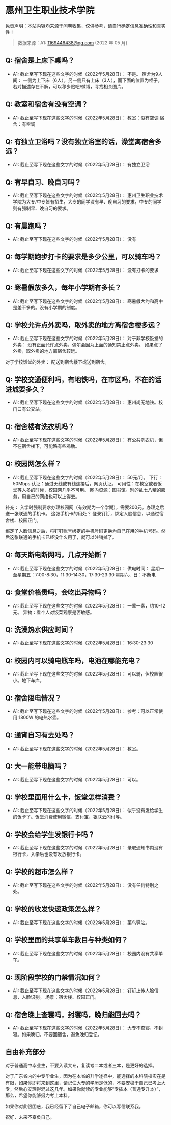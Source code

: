 # 惠州卫生职业技术学院

[免责声明](https://colleges.chat/#_3)：本站内容均来源于问卷收集，仅供参考，请自行确定信息准确性和真实性！

> 数据来源：A1: 1169446438@qq.com (2022 年 05 月)

## Q: 宿舍是上床下桌吗？

- A1: 截止至写下现在这些文字的时候（2022年5月28日）：
不是。
宿舍为9人间：
一侧为上下床（6人），另一侧只有上床（3人），而下面的位置为柜子。
若对描述存在不解，可以移步贴吧/微博，寻找相关图片。

## Q: 教室和宿舍有没有空调？

- A1: 截止至写下现在这些文字的时候（2022年5月28日）：
教室：没有空调
宿舍：有空调

## Q: 有独立卫浴吗？没有独立浴室的话，澡堂离宿舍多远？

- A1: 截止至写下现在这些文字的时候（2022年5月28日）：
有独立卫浴

## Q: 有早自习、晚自习吗？

- A1: 截止至写下现在这些文字的时候（2022年5月28日）：
惠州卫生职业技术学院为大专/中专皆有招生，大专的同学没有早、晚自习的要求，中专的同学则有强制早、晚自习的要求。

## Q: 有晨跑吗？

- A1: 截止至写下现在这些文字的时候（2022年5月28日）：
没有

## Q: 每学期跑步打卡的要求是多少公里，可以骑车吗？

- A1: 截止至写下现在这些文字的时候（2022年5月28日）：
没有打卡的要求

## Q: 寒暑假放多久，每年小学期有多长？

- A1: 截止至写下现在这些文字的时候（2022年5月28日）：
寒暑假大约和高中是差不多的。没有小学期的制度。

## Q: 学校允许点外卖吗，取外卖的地方离宿舍楼多远？

- A1: 截止至写下现在这些文字的时候（2022年5月28日）：
对于非学校饭堂的外卖：
没有正面允许点外卖，偶尔会因为上面的通知禁止点外卖。
如果点了外卖，取外卖的地方离宿舍较远。

对于学校饭堂的外卖：
配送到宿舍楼下或送到宿舍。

## Q: 学校交通便利吗，有地铁吗，在市区吗，不在的话进城要多久？

- A1: 截止至写下现在这些文字的时候（2022年5月28日）：
惠州尚无地铁。校门口有公交站。

## Q: 宿舍楼有洗衣机吗？

- A1: 截止至写下现在这些文字的时候（2022年5月28日）：
有公共洗衣机，但不在宿舍楼下，可能略有些鸡肋。

## Q: 校园网怎么样？

- A1: 截止至写下现在这些文字的时候（2022年5月28日）：
50元/月。
下行：50Mbps
认证：通过无线或有线连接后，网页认证。
可用性：在教室或者饭堂等人多的时候，校园网几乎不可用。
网内资源：图书馆。别的乱七八糟的服务，用自己的网络也可以上得去。


补充：
入学时强制要求办理校园网（有效期为一个学期），需要200元。办理之后送一张联通的手机卡。
这张手机卡的用处？
登录钉钉，绑定人脸信息，以通过宿舍楼、校园正门。

绑定了人脸信息之后，将钉钉账号绑定的手机号码更换为自己在用的手机号码。然后这张联通的手机卡已经没什么用了，就可以注销掉了。

## Q: 每天断电断网吗，几点开始断？

- A1: 截止至写下现在这些文字的时候（2022年5月28日）：
供电时间：
星期一至星期五：7:00-8:30，11:30-14:30，17:30-23:30
星期六、日：不断电

## Q: 食堂价格贵吗，会吃出异物吗？

- A1: 截止至写下现在这些文字的时候（2022年5月28日）：
一荤一素，约10-12元。
异物：看个人对饭菜观察是否敏感。

## Q: 洗澡热水供应时间？

- A1: 截止至写下现在这些文字的时候（2022年5月28日）：
16:30-23:30

## Q: 校园内可以骑电瓶车吗，电池在哪能充电？

- A1: 截止至写下现在这些文字的时候（2022年5月28日）：
可以骑，但校园很小。地下车库。

## Q: 宿舍限电情况？

- A1: 截止至写下现在这些文字的时候（2022年5月28日）：
参考：可以正常使用 1800W 的电热水壶。

## Q: 通宵自习有去处吗？

- A1: 截止至写下现在这些文字的时候（2022年5月28日）：
教室。

## Q: 大一能带电脑吗？

- A1: 截止至写下现在这些文字的时候（2022年5月28日）：
可以。

## Q: 学校里面用什么卡，饭堂怎样消费？

- A1: 截止至写下现在这些文字的时候（2022年5月28日）：
似乎没有发给学生的饭卡了。饭堂消费使用微信、支付宝、银联云闪付等。

## Q: 学校会给学生发银行卡吗？

- A1: 截止至写下现在这些文字的时候（2022年5月28日）：
录取通知书内没有银行卡，入学后也没有发放银行卡。

## Q: 学校的超市怎么样？

- A1: 截止至写下现在这些文字的时候（2022年5月28日）：
没有任何特别之处。

## Q: 学校的收发快递政策怎么样？

- A1: 截止至写下现在这些文字的时候（2022年5月28日）：
菜鸟驿站。

## Q: 学校里面的共享单车数目与种类如何？

- A1: 截止至写下现在这些文字的时候（2022年5月28日）：
校园内没有共享单车。

## Q: 现阶段学校的门禁情况如何？

- A1: 截止至写下现在这些文字的时候（2022年5月28日）：
钉钉上传人脸信息，人脸识别。
场景：宿舍楼、校园正门。

## Q: 宿舍晚上查寝吗，封寝吗，晚归能回去吗？

- A1: 截止至写下现在这些文字的时候（2022年5月28日）：
大专不查寝，不封寝。如果晚归，不要回宿舍，避免晚归登记。

## 自由补充部分

对于普通高中毕业生，不要入读大专，复读考二本或者三本，是更好的选择。



对于广东省内的中专毕业生，因为在本省的升学途径中，能选择的本科院校实在是有限，如果你即将来到这里，请记住大专的学历是低的，不要安稳于自己已考上大专，然后心安理得混过这几年。如果你就读的专业能够“专插本（普通专升本）”，那么，希望你能够努力考上本科。

如果你对此很困惑，我已经留下了自己电子邮箱，你可以写信联系我。



祝好，未来不辜负自己。
